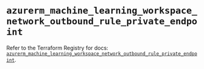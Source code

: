 # `azurerm_machine_learning_workspace_network_outbound_rule_private_endpoint`

Refer to the Terraform Registry for docs: [`azurerm_machine_learning_workspace_network_outbound_rule_private_endpoint`](https://registry.terraform.io/providers/hashicorp/azurerm/4.36.0/docs/resources/machine_learning_workspace_network_outbound_rule_private_endpoint).
